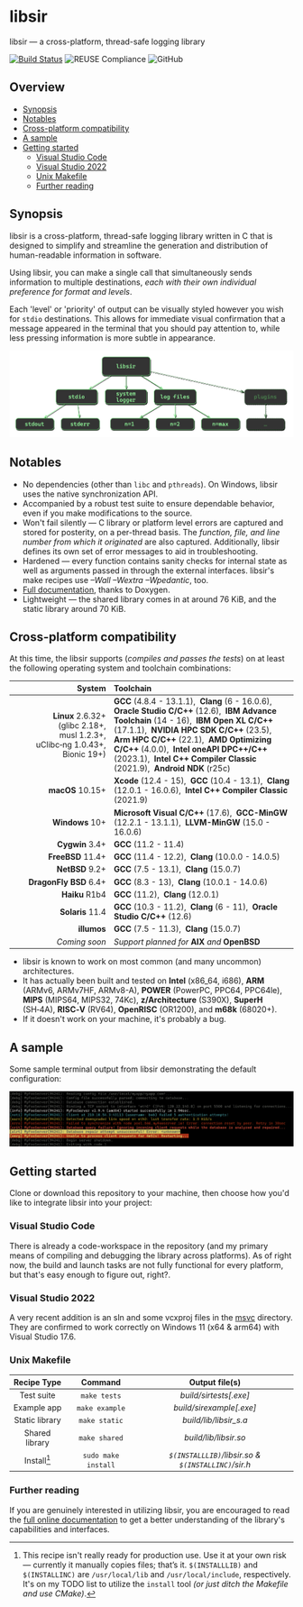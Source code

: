 # libsir

libsir &mdash; a cross-platform, thread-safe logging library

<!-- SPDX-License-Identifier: MIT -->
<!-- Copyright (c) 2018-current Ryan M. Lederman <lederman@gmail.com> -->

 [![Build Status](https://app.travis-ci.com/aremmell/libsir.svg?branch=master)](https://app.travis-ci.com/aremmell/libsir) ![REUSE Compliance](https://img.shields.io/reuse/compliance/github.com%2Faremmell%2Flibsir?label=REUSE3&color=2340b911)
 ![GitHub](https://img.shields.io/github/license/aremmell/libsir?color=%2340b911)

## Overview

<!-- toc -->

- [Synopsis](#synopsis)
- [Notables](#notables)
- [Cross-platform compatibility](#cross-platform-compatibility)
- [A sample](#a-sample)
- [Getting started](#getting-started)
  * [Visual Studio Code](#visual-studio-code)
  * [Visual Studio 2022](#visual-studio-2022)
  * [Unix Makefile](#unix-makefile)
  * [Further reading](#further-reading)

<!-- tocstop -->

## Synopsis

libsir is a cross-platform, thread-safe logging library written in C that is designed to simplify and streamline the generation and distribution of human-readable information in software.

Using libsir, you can make a single call that simultaneously sends information to multiple destinations, _each with their own individual preference for format and levels_.

Each 'level' or 'priority' of output can be visually styled however you wish for `stdio` destinations. This allows for immediate visual confirmation that a message appeared in the terminal that you should pay attention to, while less pressing information is more subtle in appearance.

![libsir visual graph](./docs/res/libsir-alpha.png)

## Notables

- No dependencies (other than `libc` and `pthreads`). On Windows, libsir uses the native synchronization API.
- Accompanied by a robust test suite to ensure dependable behavior, even if you make modifications to the source.
- Won't fail silently &mdash; C library or platform level errors are captured and stored for posterity, on a per-thread basis. The _function, file, and line number from which it originated_ are also captured. Additionally, libsir defines its own set of error messages to aid in troubleshooting.
- Hardened &mdash; every function contains sanity checks for internal state as well as arguments passed in through the external interfaces. libsir's make recipes use _&ndash;Wall &ndash;Wextra &ndash;Wpedantic_, too.
- [Full documentation](https://libsir.rml.dev), thanks to Doxygen.
- Lightweight &mdash; the shared library comes in at around 76&nbsp;KiB, and the static library around 70&nbsp;KiB.

## Cross-platform compatibility

At this time, the libsir supports (*compiles and passes the tests*) on at least the following operating system and toolchain combinations:

| System | Toolchain |
| ------:|:--------- |
| **Linux**&nbsp;2.6.32+<br>(glibc&nbsp;2.18+, musl&nbsp;1.2.3+, uClibc‑ng&nbsp;1.0.43+, Bionic&nbsp;19+) | **GCC** (4.8.4 - 13.1.1),&nbsp; **Clang** (6 - 16.0.6),&nbsp; **Oracle Studio C/C++** (12.6),&nbsp; **IBM Advance Toolchain** (14 - 16),&nbsp; **IBM Open XL C/C++** (17.1.1),&nbsp; **NVIDIA HPC SDK C/C++** (23.5),&nbsp; **Arm HPC C/C++** (22.1),&nbsp; **AMD Optimizing C/C++** (4.0.0),&nbsp; **Intel oneAPI DPC++/C++** (2023.1),&nbsp; **Intel C++ Compiler Classic** (2021.9),&nbsp; **Android NDK** (r25c) |
| **macOS**&nbsp;10.15+ | **Xcode** (12.4 - 15),&nbsp; **GCC** (10.4 - 13.1),&nbsp; **Clang** (12.0.1 - 16.0.6),&nbsp; **Intel C++ Compiler Classic** (2021.9) |
| **Windows**&nbsp;10+ | **Microsoft Visual C/C++** (17.6),&nbsp; **GCC-MinGW** (12.2.1 - 13.1.1),&nbsp; **LLVM-MinGW** (15.0 - 16.0.6) |
| **Cygwin**&nbsp;3.4+ | **GCC** (11.2 - 11.4) |
| **FreeBSD**&nbsp;11.4+ | **GCC** (11.4 - 12.2),&nbsp; **Clang** (10.0.0 - 14.0.5) |
| **NetBSD**&nbsp;9.2+ | **GCC** (7.5 - 13.1),&nbsp; **Clang** (15.0.7) |
| **DragonFly**&nbsp;**BSD**&nbsp;6.4+ | **GCC** (8.3 - 13),&nbsp; **Clang** (10.0.1 - 14.0.6) |
| **Haiku**&nbsp;R1b4 | **GCC** (11.2),&nbsp; **Clang** (12.0.1) |
| **Solaris**&nbsp;11.4 | **GCC** (10.3 - 11.2),&nbsp; **Clang** (6 - 11),&nbsp; **Oracle Studio C/C++** (12.6) |
| **illumos** | **GCC** (7.5 - 11.3),&nbsp; **Clang** (15.0.7) |
| *Coming soon* | *Support planned for* **AIX** *and* **OpenBSD** |

* libsir is known to work on most common (and many uncommon) architectures.
* It has actually been built and tested on **Intel** (x86\_64, i686), **ARM** (ARMv6, ARMv7HF, ARMv8-A), **POWER** (PowerPC, PPC64, PPC64le), **MIPS** (MIPS64, MIPS32, 74Kc), **z/Architecture** (S390X), **SuperH** (SH‑4A), **RISC‑V** (RV64), **OpenRISC** (OR1200), and **m68k** (68020+).
* If it doesn't work on your machine, it's probably a bug.

## A sample

Some sample terminal output from libsir demonstrating the default configuration:

![sample terminal output](./docs/res/sample-terminal.png)

## Getting started

Clone or download this repository to your machine, then choose how you'd like to integrate libsir into your project:

### Visual Studio Code

There is already a code-workspace in the repository (and my primary means of compiling and debugging the library across platforms). As of right now, the build and launch tasks are not fully functional for every platform, but that's easy enough to figure out, right?.

### Visual Studio 2022

A very recent addition is an sln and some vcxproj files in the [msvc](./msvc) directory. They are confirmed to work correctly on Windows 11 (x64 &amp; arm64) with Visual Studio 17.6.

### Unix Makefile

| Recipe Type    |    Command          |       Output file(s)                                          |
| :------------: | :-----------------: | :-----------------------------------------------------------: |
| Test suite     |  `make tests`       |                  _build/sirtests[.exe]_                       |
| Example app    | `make example`      |                  _build/sirexample[.exe]_                     |
| Static library |    `make static`    |                   _build/lib/libsir_s.a_                      |
| Shared library |    `make shared`    |                    _build/lib/libsir.so_                      |
|  Install[^1]   | `sudo make install` |    _`$(INSTALLLIB)`/libsir.so  &amp; `$(INSTALLINC)`/sir.h_   |

[^1]: This recipe isn't really ready for production use. Use it at your own risk &mdash; currently it manually copies files; that’s it. `$(INSTALLLIB)` and `$(INSTALLINC)` are `/usr/local/lib` and `/usr/local/include`, respectively. It's on my TODO list to utilize the `install` tool _(or just ditch the Makefile and use CMake)_.

### Further reading

If you are genuinely interested in utilizing libsir, you are encouraged to read the [full online documentation](https://libsir.rml.dev) to get a better understanding of the library's capabilities and interfaces.
